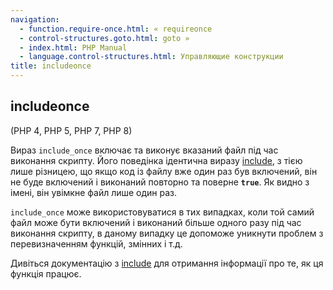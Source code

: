 ```yaml
---
navigation:
  - function.require-once.html: « requireonce
  - control-structures.goto.html: goto »
  - index.html: PHP Manual
  - language.control-structures.html: Управляющие конструкции
title: includeonce
---
```

## includeonce

(PHP 4, PHP 5, PHP 7, PHP 8)

Вираз `include_once` включає та виконує вказаний файл під час виконання скрипту. Його поведінка ідентична виразу [include](function.include.html), з тією лише різницею, що якщо код із файлу вже один раз був включений, він не буде включений і виконаний повторно та поверне **`true`**. Як видно з імені, він увімкне файл лише один раз.

`include_once` може використовуватися в тих випадках, коли той самий файл може бути включений і виконаний більше одного разу під час виконання скрипту, в даному випадку це допоможе уникнути проблем з перевизначенням функцій, змінних і т.д.

Дивіться документацію з [include](function.include.html) для отримання інформації про те, як ця функція працює.

